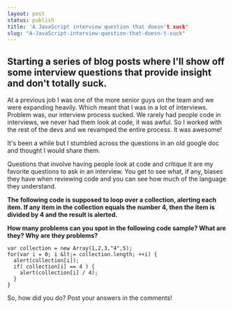 ```yaml
---
layout: post
status: publish
title: 'A JavaScript interview question that doesn't suck'
slug: "A-JavaScript-interview-question-that-doesn-t-suck"
---
```


## Starting a series of blog posts where I'll show off some interview questions that provide insight and don't totally suck.

At a previous job I was one of the more senior guys on the team and we were expanding heavily. Which meant that I was in a lot of interviews. Problem was, our interview process sucked. We rarely had people code in interviews, we never had them look at code, it was awful. So I worked with the rest of the devs and we revamped the entire process. It was awesome!

It's been a while but I stumbled across the questions in an old google doc and thought I would share them.


Questions that involve having people look at code and critique it are my favorite questions to ask in an interview. You get to see what, if any, biases they have when reviewing code and you can see how much of the language they understand.


**The following code is supposed to loop over a collection, alerting each item. If any item in the collection equals the number 4, then the item is divided by 4 and the result is alerted.**


**How many problems can you spot in the following code sample? What are they? Why are they problems?**


    var collection = new Array(1,2,3,"4",5);
    for(var i = 0; i &lt;= collection.length; ++i) {
      alert(collection[i]);
      if( collection[i] == 4 ) {
        alert(collection[i] / 4);
      }
    }

So, how did you do? Post your answers in the comments!


